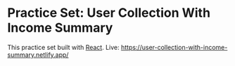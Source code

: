 # Practice Set: User Collection With Income Summary

This practice set built with [React](https://github.com/facebook/create-react-app).
Live: https://user-collection-with-income-summary.netlify.app/

